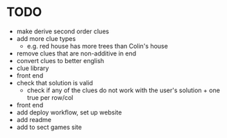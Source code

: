 # TODO

- make derive second order clues
- add more clue types
  - e.g. red house has more trees than Colin's house
- remove clues that are non-additive in end
- convert clues to better english
- clue library
- front end
- check that solution is valid
  - check if any of the clues do not work with the user's solution + one true per row/col
- front end
- add deploy workflow, set up website
- add readme
- add to sect games site